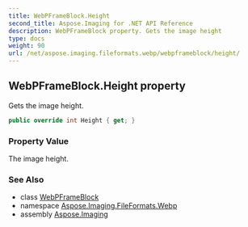 ```yaml
---
title: WebPFrameBlock.Height
second_title: Aspose.Imaging for .NET API Reference
description: WebPFrameBlock property. Gets the image height
type: docs
weight: 90
url: /net/aspose.imaging.fileformats.webp/webpframeblock/height/
---
```

## WebPFrameBlock.Height property

Gets the image height.

```csharp
public override int Height { get; }
```

### Property Value

The image height.

### See Also

* class [WebPFrameBlock](../)
* namespace [Aspose.Imaging.FileFormats.Webp](../../webpframeblock/)
* assembly [Aspose.Imaging](../../../)


